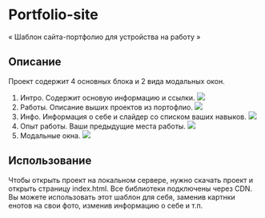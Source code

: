 # Portfolio-site

« Шаблон сайта-портфолио для устройства на работу »

## Описание

Проект содержит 4 основных блока и 2 вида модальных окон.

1. Интро. Содержит основую информацию и ссылки.
![](http://images.vfl.ru/ii/1604855415/1e12dfdf/32229838.jpg)
2. Работы. Описание выших проектов из портофлио.
![](http://images.vfl.ru/ii/1604855459/295aee41/32229846.jpg)
3. Инфо. Информация о себе и слайдер со списком ваших навыков.
![](http://images.vfl.ru/ii/1604855459/1c462e25/32229847.jpg)
4. Опыт работы. Ваши предыдущие места работы.
![](http://images.vfl.ru/ii/1604855459/9a45734c/32229848.jpg)
5. Модальные окна.
![](http://images.vfl.ru/ii/1604855777/d04ccf02/32229910.jpg)

## Использование

Чтобы открыть проект на локальном сервере, нужно скачать проект и открыть страницу index.html. Все библиотеки подключены через CDN.
<br> 
Вы можете использовать этот шаблон для себя, заменив картнки енотов на свои фото, изменив информацию о себе и т.п.


